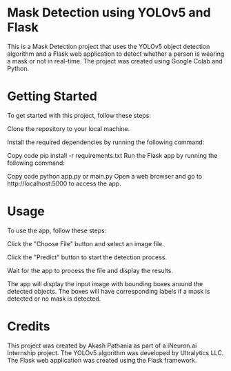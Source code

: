 # Mask Detection using YOLOv5 and Flask
This is a Mask Detection project that uses the YOLOv5 object detection algorithm and a Flask web application to detect whether a person is wearing a mask or not in real-time. The project was created using Google Colab and Python.

# Getting Started
To get started with this project, follow these steps:

Clone the repository to your local machine.

Install the required dependencies by running the following command:

Copy code
pip install -r requirements.txt
Run the Flask app by running the following command:

Copy code
python app.py or main.py
Open a web browser and go to http://localhost:5000 to access the app.

# Usage
To use the app, follow these steps:

Click the "Choose File" button and select an image file.

Click the "Predict" button to start the detection process.

Wait for the app to process the file and display the results.

The app will display the input image with bounding boxes around the detected objects. The boxes will have corresponding labels if a mask is detected or no mask is detected.

# Credits
This project was created by Akash Pathania as part of a iNeuron.ai Internship project. The YOLOv5 algorithm was developed by Ultralytics LLC. The Flask web application was created using the Flask framework.




